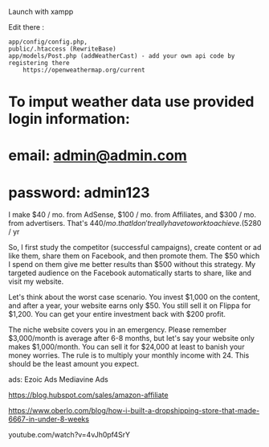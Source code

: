 Launch with xampp

Edit there : 

    app/config/config.php, 
    public/.htaccess (RewriteBase)
    app/models/Post.php (addWeatherCast) - add your own api code by registering there
        https://openweathermap.org/current


# To imput weather data use provided login information:
#    email: admin@admin.com
#    password: admin123



  I make $40 / mo. from AdSense, $100 / mo. from Affiliates, and $300 / mo. from advertisers. That's $440 / mo. that I don't really have to work to achieve. ($5280 / yr


  So, I first study the competitor (successful campaigns), create content or ad like them, share them on Facebook, and then promote them. The $50 which I spend on them give me better results than $500 without this strategy. My targeted audience on the Facebook automatically starts to share, like and visit my website.


  Let's think about the worst case scenario. You invest $1,000 on the content, and after a year, your website earns only $50. You still sell it on Flippa for $1,200. You can get your entire investment back with $200 profit.

The niche website covers you in an emergency. Please remember $3,000/month is average after 6-8 months, but let's say your website only makes $1,000/month. You can sell it for $24,000 at least to banish your money worries. The rule is to multiply your monthly income with 24. This should be the least amount you expect.


ads: Ezoic Ads	Mediavine Ads


https://blog.hubspot.com/sales/amazon-affiliate

https://www.oberlo.com/blog/how-i-built-a-dropshipping-store-that-made-6667-in-under-8-weeks

youtube.com/watch?v=4vJh0pf4SrY